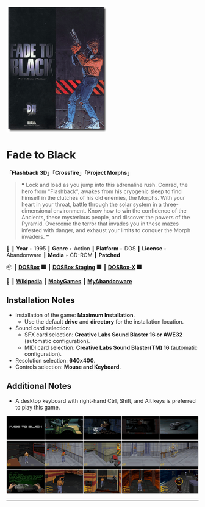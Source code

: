 ![](Thumbnail.png "application-thumbnail")

# Fade to Black

「**Flashback 3D**」「**Crossfire**」「**Project Morphs**」

> ❝ Lock and load as you jump into this adrenaline rush. Conrad, the hero from "Flashback", awakes from his cryogenic sleep to find himself in the clutches of his old enemies, the Morphs. With your heart in your throat, battle through the solar system in a three-dimensional environment. Know how to win the confidence of the Ancients, these mysterious people, and discover the powers of the Pyramid. Overcome the terror that invades you in these mazes infested with danger, and exhaust your limits to conquer the Morph invaders. ❞
>

📌 ┃ **Year** ‣ 1995 ┃ **Genre** ‣ Action ┃ **Platform** ‣ DOS ┃ **License** ‣ Abandonware ┃ **Media** ‣ CD-ROM ┃ **Patched** 

📦 ┃ **[DOSBox](https://www.dosbox.com/) 🟩** ┃ **[DOSBox Staging](https://dosbox-staging.github.io/) 🟩** ┃ **[DOSBox-X](https://dosbox-x.com/) 🟩** 

📎 ┃ **[Wikipedia](https://en.wikipedia.org/wiki/Fade_to_Black_(video_game))** ┃ **[MobyGames](https://www.mobygames.com/game/3015/fade-to-black/)** ┃ **[MyAbandonware](https://www.myabandonware.com/game/fade-to-black-2ro)** 

## Installation Notes
- Installation of the game: **Maximum Installation**.
  - Use the default **drive** and **directory** for the installation location.
- Sound card selection:
  - SFX card selection: **Creative Labs Sound Blaster 16 or AWE32** (automatic configuration).
  - MIDI card selection: **Creative Labs Sound Blaster(TM) 16** (automatic configuration).
- Resolution selection: **640x400**.
- Controls selection: **Mouse and Keyboard**.

## Additional Notes
- A desktop keyboard with right-hand Ctrl, Shift, and Alt keys is preferred to play this game.

![](Montage.png "Fade to Black")

---

